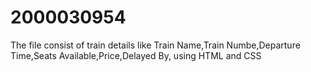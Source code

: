 # 2000030954
The file consist of train details like Train Name,Train Numbe,Departure Time,Seats Available,Price,Delayed By, using HTML and CSS
